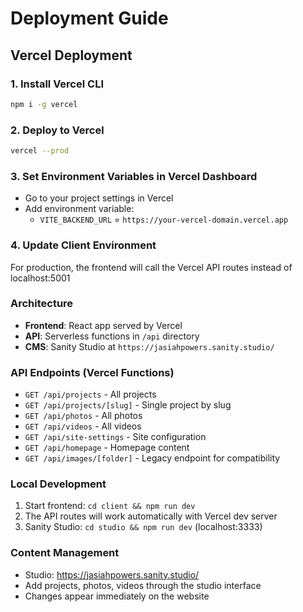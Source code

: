 # Deployment Guide

## Vercel Deployment

### 1. Install Vercel CLI
```bash
npm i -g vercel
```

### 2. Deploy to Vercel
```bash
vercel --prod
```

### 3. Set Environment Variables in Vercel Dashboard
- Go to your project settings in Vercel
- Add environment variable:
  - `VITE_BACKEND_URL` = `https://your-vercel-domain.vercel.app`

### 4. Update Client Environment
For production, the frontend will call the Vercel API routes instead of localhost:5001

### Architecture
- **Frontend**: React app served by Vercel
- **API**: Serverless functions in `/api` directory
- **CMS**: Sanity Studio at `https://jasiahpowers.sanity.studio/`

### API Endpoints (Vercel Functions)
- `GET /api/projects` - All projects
- `GET /api/projects/[slug]` - Single project by slug
- `GET /api/photos` - All photos
- `GET /api/videos` - All videos
- `GET /api/site-settings` - Site configuration
- `GET /api/homepage` - Homepage content
- `GET /api/images/[folder]` - Legacy endpoint for compatibility

### Local Development
1. Start frontend: `cd client && npm run dev`
2. The API routes will work automatically with Vercel dev server
3. Sanity Studio: `cd studio && npm run dev` (localhost:3333)

### Content Management
- Studio: https://jasiahpowers.sanity.studio/
- Add projects, photos, videos through the studio interface
- Changes appear immediately on the website
